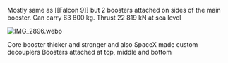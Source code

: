 Mostly same as \[\[Falcon 9]] but 2 boosters attached on sides of the main booster.
Can carry 63 800 kg.
Thrust 22 819 kN at sea level

![IMG\_2896.webp](img_2896.webp)

Core booster thicker and stronger and also SpaceX made custom decouplers
Boosters attached at top, middle and bottom
